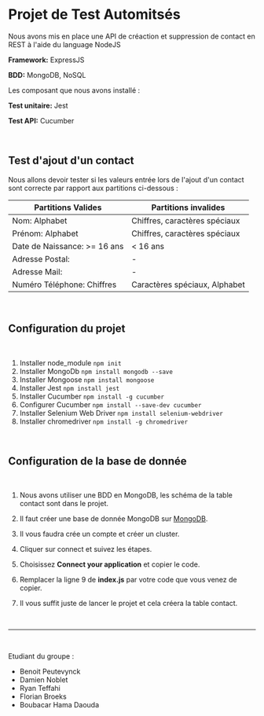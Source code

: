 # Projet de Test Automitsés 

Nous avons mis en place une API de créaction et suppression de contact en REST à l'aide du language NodeJS

**Framework:** ExpressJS

**BDD:** MongoDB, NoSQL

Les composant que nous avons installé :

**Test unitaire:** Jest

**Test API:** Cucumber

&nbsp;

## Test d'ajout d'un contact

Nous allons devoir tester si les valeurs entrée lors de l'ajout d'un contact sont correcte par rapport aux partitions ci-dessous :

| Partitions Valides | Partitions invalides |
| - | - |
| Nom: Alphabet | Chiffres, caractères spéciaux |
| Prénom: Alphabet | Chiffres, caractères spéciaux |
| Date de Naissance: >= 16 ans | < 16 ans |
| Adresse Postal:  | - |
| Adresse Mail:  | - |
| Numéro Téléphone: Chiffres | Caractères spéciaux, Alphabet |

&nbsp;

## Configuration du projet

&nbsp;

1. Installer node_module `npm init`
2. Installer MongoDb `npm install mongodb --save`
3. Installer Mongoose `npm install mongoose`
4. Installer Jest `npm install jest`
5. Installer Cucumber `npm install -g cucumber`
6. Configurer Cucumber `npm install --save-dev cucumber`
7. Installer Selenium Web Driver `npm install selenium-webdriver`
8. Installer chromedriver `npm install -g chromedriver`

&nbsp;

## Configuration de la base de donnée

&nbsp;

1. Nous avons utiliser une BDD en MongoDB, les schéma de la table contact sont dans le projet.

2. Il faut créer une base de donnée MongoDB sur [MongoDB](https://www.mongodb.com/cloud/atlas).

3. Il vous faudra crée un compte et créer un cluster.

4. Cliquer sur connect et suivez les étapes.

5. Choisissez **Connect your application** et copier le code.

6. Remplacer la ligne 9 de **index.js** par votre code que vous venez de copier.

7. Il vous suffit juste de lancer le projet et cela créera la table contact.
 
&nbsp;

******************

&nbsp;

Etudiant du groupe : 

- Benoit Peutevynck
- Damien Noblet
- Ryan Teffahi
- Florian Broeks
- Boubacar Hama Daouda
